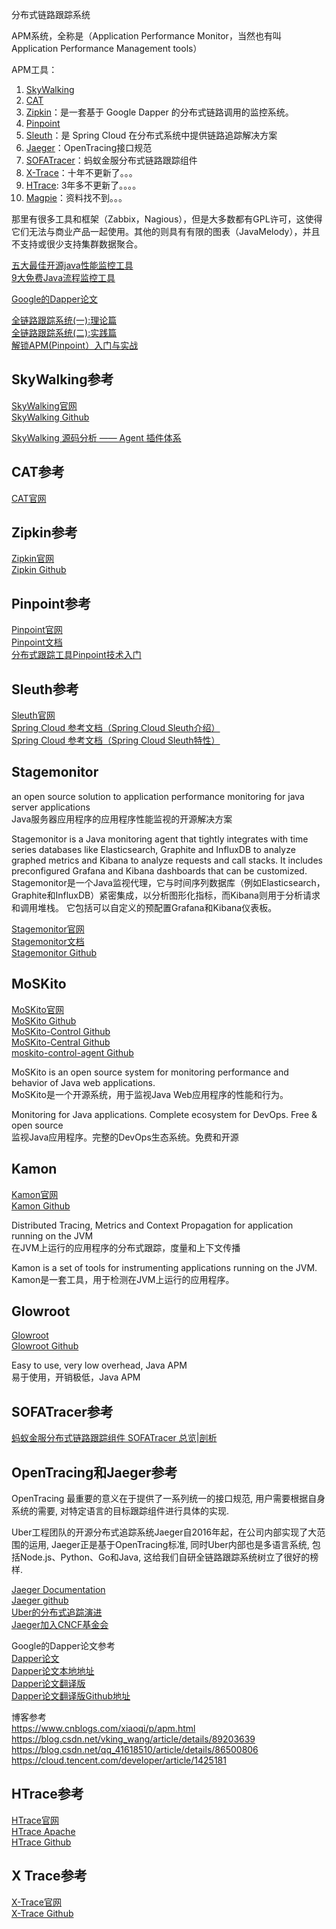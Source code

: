 分布式链路跟踪系统  

APM系统，全称是（Application Performance Monitor，当然也有叫 Application Performance Management tools）  

APM工具：
1. [SkyWalking](#SkyWalking参考)  
2. [CAT](#CAT参考)  
3. [Zipkin](#Zipkin参考)：是一套基于 Google Dapper 的分布式链路调用的监控系统。  
4. [Pinpoint](#Pinpoint参考)  
5. [Sleuth](#Sleuth参考)：是 Spring Cloud 在分布式系统中提供链路追踪解决方案  
6. [Jaeger](#OpenTracing和Jaeger参考)：OpenTracing接口规范  
7. [SOFATracer](#SOFATracer参考)：蚂蚁金服分布式链路跟踪组件  
8. [X-Trace](#X-Trace参考)：十年不更新了。。。  
9. [HTrace](#HTrace参考): 3年多不更新了。。。。  
10. [Magpie](#)：资料找不到。。。  



那里有很多工具和框架（Zabbix，Nagious），但是大多数都有GPL许可，这使得它们无法与商业产品一起使用。其他的则具有有限的图表（JavaMelody），并且不支持或很少支持集群数据聚合。

[五大最佳开源java性能监控工具](https://www.cnblogs.com/wuchangsoft/p/9766488.html)  
[9大免费Java流程监控工具](https://developer.51cto.com/art/201906/598396.htm)  


[Google的Dapper论文](#Google的Dapper论文参考)


 
[全链路跟踪系统(一):理论篇](https://zhonghua.io/2017/10/14/hunter-1/)  
[全链路跟踪系统(二):实践篇](https://zhonghua.io/2017/11/19/hunter-2/)  
[解锁APM(Pinpoint）入门与实战](https://zhuanlan.zhihu.com/p/43599131)  


## SkyWalking参考   
[SkyWalking官网](https://skywalking.apache.org/)  
[SkyWalking Github](https://github.com/apache/skywalking)  


[SkyWalking 源码分析 —— Agent 插件体系](http://www.iocoder.cn/SkyWalking/agent-plugin-system/)



## CAT参考  
[CAT官网](https://github.com/dianping/cat)  




## Zipkin参考  
[Zipkin官网](https://zipkin.io/pages/quickstart)  
[Zipkin Github](https://github.com/openzipkin/zipkin)  




## Pinpoint参考  
[Pinpoint官网](https://github.com/naver/pinpoint)  
[Pinpoint文档](https://naver.github.io/pinpoint/)  
[分布式跟踪工具Pinpoint技术入门](http://www.herohuang.com/2017/03/01/apm-pinpoint/)  




## Sleuth参考  
[Sleuth官网](https://docs.spring.io/spring-cloud-sleuth/docs/current-SNAPSHOT/reference/html/)  
[Spring Cloud 参考文档（Spring Cloud Sleuth介绍）](https://segmentfault.com/a/1190000018986743)  
[Spring Cloud 参考文档（Spring Cloud Sleuth特性）](https://segmentfault.com/a/1190000019017973)  


## Stagemonitor
an open source solution to application performance monitoring for java server applications  
Java服务器应用程序的应用程序性能监视的开源解决方案

Stagemonitor is a Java monitoring agent that tightly integrates with time series databases like Elasticsearch, Graphite and InfluxDB to analyze graphed metrics and Kibana to analyze requests and call stacks. It includes preconfigured Grafana and Kibana dashboards that can be customized.  
Stagemonitor是一个Java监视代理，它与时间序列数据库（例如Elasticsearch，Graphite和InfluxDB）紧密集成，以分析图形化指标，而Kibana则用于分析请求和调用堆栈。 它包括可以自定义的预配置Grafana和Kibana仪表板。

[Stagemonitor官网](https://www.stagemonitor.org/)  
[Stagemonitor文档](https://github.com/stagemonitor/stagemonitor/wiki/Installation)  
[Stagemonitor Github](https://github.com/stagemonitor/stagemonitor)  






## MoSKito

[MoSKito官网](https://www.moskito.org/)  
[MoSKito Github](https://github.com/anotheria/moskito)  
[MoSKito-Control Github](https://github.com/anotheria/moskito-control)  
[MoSKito-Central Github](https://github.com/anotheria/moskito-central)  
[moskito-control-agent Github](https://github.com/anotheria/moskito-control-agent)  


MoSKito is an open source system for monitoring performance and behavior of Java web applications.  
MoSKito是一个开源系统，用于监视Java Web应用程序的性能和行为。

Monitoring for Java applications. Complete ecosystem for DevOps. Free & open source  
监视Java应用程序。完整的DevOps生态系统。免费和开源




## Kamon

[Kamon官网](https://kamon.io/)  
[Kamon Github](https://github.com/kamon-io/Kamon)  

Distributed Tracing, Metrics and Context Propagation for application running on the JVM  
在JVM上运行的应用程序的分布式跟踪，度量和上下文传播

Kamon is a set of tools for instrumenting applications running on the JVM.  
Kamon是一套工具，用于检测在JVM上运行的应用程序。 





## Glowroot

[Glowroot](https://glowroot.org/)  
[Glowroot Github](https://github.com/glowroot/glowroot)  


Easy to use, very low overhead, Java APM  
易于使用，开销极低，Java APM





## SOFATracer参考  
[蚂蚁金服分布式链路跟踪组件 SOFATracer 总览|剖析](https://www.sofastack.tech/blog/sofa-tracer-overview/) 




## OpenTracing和Jaeger参考  

OpenTracing 最重要的意义在于提供了一系列统一的接口规范, 用户需要根据自身系统的需要, 对特定语言的目标跟踪组件进行具体的实现. 

Uber工程团队的开源分布式追踪系统Jaeger自2016年起，在公司内部实现了大范围的运用, Jaeger正是基于OpenTracing标准, 同时Uber内部也是多语言系统, 包括Node.js、Python、Go和Java, 这给我们自研全链路跟踪系统树立了很好的榜样.

[Jaeger Documentation](https://www.jaegertracing.io/docs/1.19/)  
[Jaeger github](https://github.com/jaegertracing/jaeger)  
[Uber的分布式追踪演进](https://eng.uber.com/distributed-tracing/)  
[Jaeger加入CNCF基金会](https://www.cncf.io/blog/2017/09/13/cncf-hosts-jaeger/)  




Google的Dapper论文参考  
[Dapper论文](https://storage.googleapis.com/pub-tools-public-publication-data/pdf/36356.pdf)  
[Dapper论文本地地址](dapper分布式跟踪系统原文.pdf)  
[Dapper论文翻译版](https://bigbully.github.io/Dapper-translation/)  
[Dapper论文翻译版Github地址](https://github.com/bigbully/Dapper-translation)  

博客参考  
https://www.cnblogs.com/xiaoqi/p/apm.html  
https://blog.csdn.net/vking_wang/article/details/89203639  
https://blog.csdn.net/qq_41618510/article/details/86500806  
https://cloud.tencent.com/developer/article/1425181  




## HTrace参考  
[HTrace官网](http://htrace.org/)  
[HTrace Apache](http://incubator.apache.org/projects/htrace.html)  
[HTrace Github](https://github.com/apache/incubator-retired-htrace)  




## X Trace参考  
[X-Trace官网](http://www.x-trace.net/wiki/doku.php)  
[X-Trace Github](https://github.com/rfonseca/X-Trace)  




